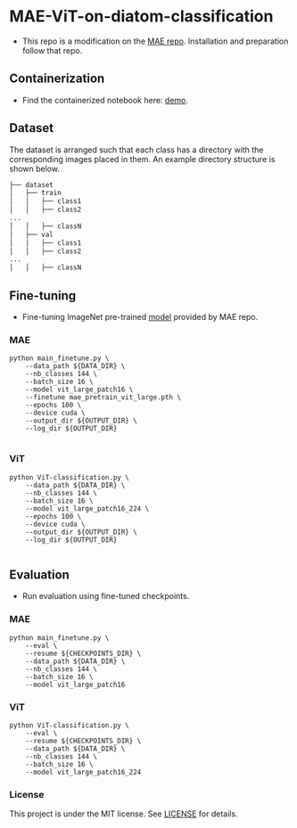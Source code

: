 # MAE-ViT-on-diatom-classification

* This repo is a modification on the [MAE repo](https://github.com/facebookresearch/mae). Installation and preparation follow that repo.

## Containerization
* Find the containerized notebook here: [demo](demo.ipynb).

## Dataset

The dataset is arranged such that each class has a directory with the corresponding images placed in them. An example directory structure is shown below.

```bash
├── dataset
│   ├── train
│   │   ├── class1
│   │   ├── class2
...
│   │   ├── classN
│   ├── val
│   │   ├── class1
│   │   ├── class2
...
│   │   ├── classN

```
## Fine-tuning
* Fine-tuning ImageNet pre-trained [model](https://dl.fbaipublicfiles.com/mae/pretrain/mae_pretrain_vit_large.pth) provided by MAE repo.
### MAE
```
python main_finetune.py \
    --data_path ${DATA_DIR} \
    --nb_classes 144 \
    --batch_size 16 \
    --model vit_large_patch16 \
    --finetune mae_pretrain_vit_large.pth \
    --epochs 100 \
    --device cuda \
    --output_dir ${OUTPUT_DIR} \
    --log_dir ${OUTPUT_DIR} 
  
```
### ViT
```
python ViT-classification.py \
    --data_path ${DATA_DIR} \
    --nb_classes 144 \
    --batch_size 16 \
    --model vit_large_patch16_224 \
    --epochs 100 \
    --device cuda \
    --output_dir ${OUTPUT_DIR} \
    --log_dir ${OUTPUT_DIR}
  
```
## Evaluation
* Run evaluation using fine-tuned checkpoints.
### MAE

```
python main_finetune.py \
    --eval \
    --resume ${CHECKPOINTS_DIR} \
    --data_path ${DATA_DIR} \
    --nb_classes 144 \
    --batch_size 16 \
    --model vit_large_patch16 
```
### ViT
```
python ViT-classification.py \
    --eval \
    --resume ${CHECKPOINTS_DIR} \
    --data_path ${DATA_DIR} \ 
    --nb_classes 144 \
    --batch_size 16 \
    --model vit_large_patch16_224 
```
### License
This project is under the MIT license. See [LICENSE](LICENSE) for details.

